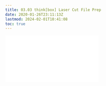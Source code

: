 ```yaml
---
title: 03.03 think[box] Laser Cut File Prep
date: 2020-01-26T23:11:13Z
lastmod: 2024-02-01T10:41:08
toc: true
---
```


![Link to included file content](../../../../digital-fabrication/laser-cutting/thinkbox-laser-cut-file-prep.md)
